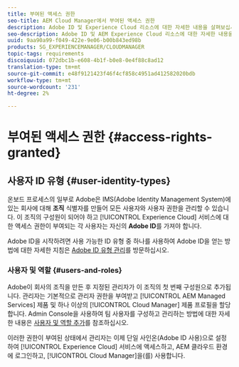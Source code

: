 ```yaml
---
title: 부여된 액세스 권한
seo-title: AEM Cloud Manager에서 부여된 액세스 권한
description: Adobe ID 및 Experience Cloud 리소스에 대한 자세한 내용을 살펴보십시오.
seo-description: Adobe ID 및 AEM Experience Cloud 리소스에 대한 자세한 내용을 살펴보려면 이 페이지를 따르십시오.
uuid: 9aa90a99-f049-422e-9e06-b00b843ed98b
products: SG_EXPERIENCEMANAGER/CLOUDMANAGER
topic-tags: requirements
discoiquuid: 072dbc1b-e608-4b1f-b0e8-0e4f88c8ad12
translation-type: tm+mt
source-git-commit: e48f9121423f46f4cf858c4951ad412582020bdb
workflow-type: tm+mt
source-wordcount: '231'
ht-degree: 2%

---
```



# 부여된 액세스 권한 {#access-rights-granted}

## 사용자 ID 유형 {#user-identity-types}

온보드 프로세스의 일부로 Adobe은 IMS(Adobe Identity Management System)에 있는 회사에 대해 **조직** 식별자를 만들어 모든 사용자와 사용자 권한을 관리할 수 있습니다. 이 조직의 구성원이 되어야 하고 [!UICONTROL Experience Cloud] 서비스에 대한 액세스 권한이 부여되는 각 사용자는 자신의 **Adobe ID**&#x200B;를 가져야 합니다.

Adobe ID을 시작하려면 사용 가능한 ID 유형 중 하나를 사용하여 Adobe ID을 얻는 방법에 대한 자세한 지침은 [Adobe ID 유형 관리](https://helpx.adobe.com/enterprise/using/identity.html)를 방문하십시오.

### 사용자 및 역할 {#users-and-roles}

Adobe이 회사의 조직을 만든 후 지정된 관리자가 이 조직의 첫 번째 구성원으로 추가됩니다. 관리자는 기본적으로 관리자 권한을 부여받고 [!UICONTROL AEM Managed Services] 제품 및 하나 이상의 [!UICONTROL Cloud Manager] 제품 프로필을 할당합니다. Admin Console을 사용하여 팀 사용자를 구성하고 관리하는 방법에 대한 자세한 내용은 [사용자 및 역할 추가](setting-up-users-and-roles.md)를 참조하십시오.

이러한 권한이 부여된 상태에서 관리자는 이제 단일 사인온(Adobe ID 사용)으로 설정하여 [!UICONTROL Experience Cloud] 서비스에 액세스하고, AEM 클라우드 환경에 로그인하고, [!UICONTROL Cloud Manager]을(를) 사용합니다.
